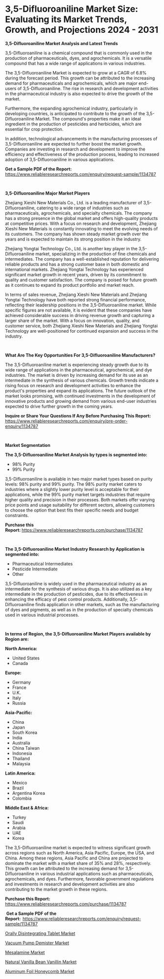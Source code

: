 <p><h1>3,5-Difluoroaniline Market Size: Evaluating its Market Trends, Growth, and Projections 2024 - 2031</h1></p><p><strong>3,5-Difluoroaniline Market Analysis and Latest Trends</strong></p>
<p><p>3,5-Difluoroaniline is a chemical compound that is commonly used in the production of pharmaceuticals, dyes, and agrochemicals. It is a versatile compound that has a wide range of applications in various industries.</p><p>The 3,5-Difluoroaniline Market is expected to grow at a CAGR of 6.8% during the forecast period. This growth can be attributed to the increasing demand for pharmaceuticals and agrochemicals, which are major end-users of 3,5-Difluoroaniline. The rise in research and development activities in the pharmaceutical industry is also expected to drive the growth of the market.</p><p>Furthermore, the expanding agrochemical industry, particularly in developing countries, is anticipated to contribute to the growth of the 3,5-Difluoroaniline Market. The compound's properties make it an ideal ingredient in the production of pesticides and herbicides, which are essential for crop protection.</p><p>In addition, technological advancements in the manufacturing processes of 3,5-Difluoroaniline are expected to further boost the market growth. Companies are investing in research and development to improve the efficiency and effectiveness of the production process, leading to increased adoption of 3,5-Difluoroaniline in various applications.</p></p>
<p><strong>Get a Sample PDF of the Report:&nbsp;</strong> <a href="https://www.reliableresearchreports.com/enquiry/request-sample/1134787">https://www.reliableresearchreports.com/enquiry/request-sample/1134787</a></p>
<p>&nbsp;</p>
<p><strong>3,5-Difluoroaniline Major Market Players</strong></p>
<p><p>Zhejiang Xieshi New Materials Co., Ltd. is a leading manufacturer of 3,5-Difluoroaniline, catering to a wide range of industries such as pharmaceuticals, agrochemicals, and specialty chemicals. The company has a strong presence in the global market and offers high-quality products at competitive prices. With a focus on research and development, Zhejiang Xieshi New Materials is constantly innovating to meet the evolving needs of its customers. The company has shown steady market growth over the years and is expected to maintain its strong position in the industry.</p><p>Zhejiang Yongtai Technology Co., Ltd. is another key player in the 3,5-Difluoroaniline market, specializing in the production of fine chemicals and intermediates. The company has a well-established reputation for delivering reliable products and has a strong customer base in both domestic and international markets. Zhejiang Yongtai Technology has experienced significant market growth in recent years, driven by its commitment to quality and customer satisfaction. The company is poised for future growth as it continues to expand its product portfolio and market reach.</p><p>In terms of sales revenue, Zhejiang Xieshi New Materials and Zhejiang Yongtai Technology have both reported strong financial performance, reflecting their leadership positions in the 3,5-Difluoroaniline market. While specific figures are not available, it is evident that these companies have achieved considerable success in driving revenue growth and capturing a larger share of the market. With a focus on innovation, quality, and customer service, both Zhejiang Xieshi New Materials and Zhejiang Yongtai Technology are well-positioned for continued expansion and success in the industry.</p></p>
<p>&nbsp;</p>
<p><strong>What Are The Key Opportunities For 3,5-Difluoroaniline Manufacturers?</strong></p>
<p><p>The 3,5-Difluoroaniline market is experiencing steady growth due to its wide range of applications in the pharmaceutical, agrochemical, and dye industries. The market is driven by increasing demand for its use as an intermediate in the synthesis of various chemicals. Growth trends indicate a rising focus on research and development activities to enhance the product's properties and expand its applications. The future outlook of the market looks promising, with continued investments in the development of innovative products and growing demand from various end-user industries expected to drive further growth in the coming years.</p></p>
<p><strong>Inquire or Share Your Questions If Any Before Purchasing This Report:</strong> <a href="https://www.reliableresearchreports.com/enquiry/pre-order-enquiry/1134787">https://www.reliableresearchreports.com/enquiry/pre-order-enquiry/1134787</a></p>
<p>&nbsp;</p>
<p><strong>Market Segmentation</strong></p>
<p><strong>The 3,5-Difluoroaniline Market Analysis by types is segmented into:</strong></p>
<p><ul><li>98% Purity</li><li>99% Purity</li></ul></p>
<p><p>3,5-Difluoroaniline is available in two major market types based on purity levels: 98% purity and 99% purity. The 98% purity market caters to industries where a slightly lower purity level is acceptable for their applications, while the 99% purity market targets industries that require higher quality and precision in their processes. Both markets offer varying price points and usage suitability for different sectors, allowing customers to choose the option that best fits their specific needs and budget constraints.</p></p>
<p><strong>Purchase this Report:&nbsp;</strong><a href="https://www.reliableresearchreports.com/purchase/1134787">https://www.reliableresearchreports.com/purchase/1134787</a></p>
<p>&nbsp;</p>
<p><strong>The 3,5-Difluoroaniline Market Industry Research by Application is segmented into:</strong></p>
<p><ul><li>Pharmaceutical Intermediates</li><li>Pesticide Intermediate</li><li>Other</li></ul></p>
<p><p>3,5-Difluoroaniline is widely used in the pharmaceutical industry as an intermediate for the synthesis of various drugs. It is also utilized as a key intermediate in the production of pesticides, due to its effectiveness in enhancing the efficacy of pest control products. Additionally, 3,5-Difluoroaniline finds application in other markets, such as the manufacturing of dyes and pigments, as well as in the production of specialty chemicals used in various industrial processes.</p></p>
<p>&nbsp;</p>
<p><strong>In terms of Region, the 3,5-Difluoroaniline Market Players available by Region are:</strong></p>
<p>
    <p> <strong> North America: </strong>
        <ul>
            <li>United States</li>
            <li>Canada</li>
        </ul>
        </p> 
    <p> <strong> Europe: </strong>
        <ul>
            <li>Germany</li>
            <li>France</li>
            <li>U.K.</li>
            <li>Italy</li>
            <li>Russia</li>
        </ul>
        </p> 
    <p> <strong> Asia-Pacific: </strong>
        <ul>
            <li>China</li>
            <li>Japan</li>
            <li>South Korea</li>
            <li>India</li>
            <li>Australia</li>
            <li>China Taiwan</li>
            <li>Indonesia</li>
            <li>Thailand</li>
            <li>Malaysia</li>
        </ul>
        </p> 
    <p> <strong> Latin America: </strong>
        <ul>
            <li>Mexico</li>
            <li>Brazil</li>
            <li>Argentina Korea</li>
            <li>Colombia</li>
        </ul>
        </p> 
    <p> <strong> Middle East & Africa: </strong>
        <ul>
            <li>Turkey</li>
            <li>Saudi</li>
            <li>Arabia</li>
            <li>UAE</li>
            <li>Korea</li>
        </ul>
    </p>
    </p>
<p><p>The 3,5-Difluoroaniline market is expected to witness significant growth across regions such as North America, Asia Pacific, Europe, the USA, and China. Among these regions, Asia Pacific and China are projected to dominate the market with a market share of 35% and 28%, respectively. This growth can be attributed to the increasing demand for 3,5-Difluoroaniline in various industrial applications such as pharmaceuticals, agrochemicals, and dyes. Furthermore, favorable government regulations and investments in research and development activities are also contributing to the market growth in these regions.</p></p>
<p><strong>Purchase this Report: </strong><a href="https://www.reliableresearchreports.com/purchase/1134787">https://www.reliableresearchreports.com/purchase/1134787</a></p>
<p>&nbsp;<strong>Get a Sample PDF of the Report:&nbsp;&nbsp;</strong><a href="https://www.reliableresearchreports.com/enquiry/request-sample/1134787">https://www.reliableresearchreports.com/enquiry/request-sample/1134787</a></p>
<p><strong></strong></p>
<p><p><a href="https://medium.com/@isidrowolff1966/orally-disintegrating-tablet-market-report-reveals-the-latest-trends-and-growth-opportunities-of-384da13649dd">Orally Disintegrating Tablet Market</a></p><p><a href="https://issuu.com/reportprime-2/docs/vacuum-pump-demister-market-size-2030.pptx">Vacuum Pump Demister Market</a></p><p><a href="https://medium.com/@isidrowolff1966/mesalamine-market-trends-forecast-and-competitive-analysis-to-2031-cb7bbbbbe092">Mesalamine Market</a></p><p><a href="https://github.com/abdelrhmankishk22/Market-Research-Report-List-3/blob/main/natural-vanilla-bean-vanillin-market.md">Natural Vanilla Bean Vanillin Market</a></p><p><a href="https://issuu.com/reportprime-2/docs/aluminum-foil-honeycomb-market-size-2030.pptx">Aluminum Foil Honeycomb Market</a></p></p>
